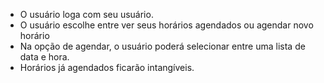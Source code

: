 - O usuário loga com seu usuário.
- O usuário escolhe entre ver seus horários agendados ou agendar novo horário
- Na opção de agendar, o usuário poderá selecionar entre uma lista de data e hora.
- Horários já agendados ficarão intangíveis.